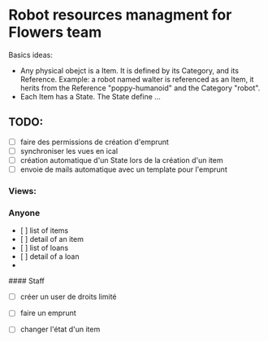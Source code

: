 # Robot resources managment for Flowers team

Basics ideas:
* Any physical obejct is a Item. It is defined by its Category, and its Reference. Example: a robot named walter is referenced as an Item, it herits from the Reference "poppy-humanoid" and the Category "robot".
* Each Item has a State. The State define ...

## TODO: 

* [ ] faire des permissions de création d'emprunt
* [ ] synchroniser les vues en ical
* [ ] création automatique d'un State lors de la création d'un item
* [ ] envoie de mails automatique avec un template pour l'emprunt

### Views:
### Anyone
* [ ] list of items
* [ ] detail of an item
* [ ] list of loans
* [ ] detail of a loan
* 
#### Staff
* [ ] créer un user de droits limité
* [ ] faire un emprunt
* [ ] changer l'état d'un item




 

